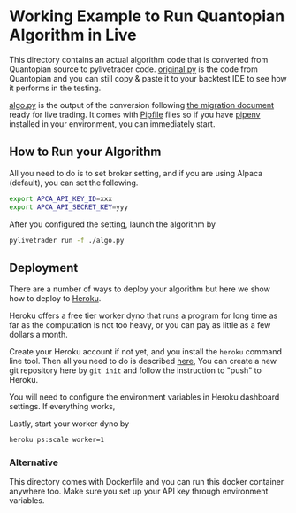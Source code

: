 # Working Example to Run Quantopian Algorithm in Live

This directory contains an actual algorithm code that is converted
from Quantopian source to pylivetrader code. [original.py](./original.py) is
the code from Quantopian and you can still copy & paste it
to your backtest IDE to see how it performs in the testing.

[algo.py](./algo.py) is the output of the conversion following
[the migration document](../../migration.md) ready for
live trading. It comes with [Pipfile](./Pipfile) files so if you have
[pipenv](https://pipenv.readthedocs.io/) installed in your
environment, you can immediately start.


## How to Run your Algorithm
All you need to do is to set broker setting, and if you are
using Alpaca (default), you can set the following.

```sh
export APCA_API_KEY_ID=xxx
export APCA_API_SECRET_KEY=yyy
```

After you configured the setting, launch the algorithm by

```sh
pylivetrader run -f ./algo.py
```

## Deployment
There are a number of ways to deploy your algorithm but
here we show how to deploy to [Heroku](https://heroku.com).

Heroku offers a free tier worker dyno that runs a program
for long time as far as the computation is not too heavy,
or you can pay as little as a few dollars a month.

Create your Heroku account if not yet, and you install
the `heroku` command line tool. Then all you need to do is
described [here](https://devcenter.heroku.com/articles/git),
You can create a new git repository here by `git init`
and follow the instruction to "push" to Heroku.

You will need to configure the environment variables
in Heroku dashboard settings. If everything works,

Lastly, start your worker dyno by

```sh
heroku ps:scale worker=1
```

### Alternative
This directory comes with Dockerfile and you can run
this docker container anywhere too. Make sure
you set up your API key through environment variables.